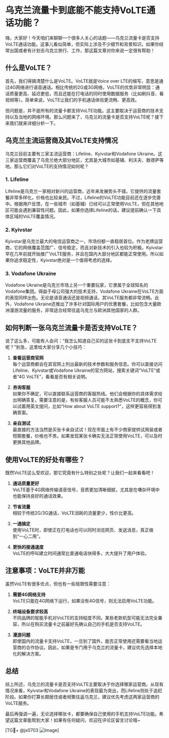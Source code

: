 # 乌克兰流量卡到底能不能支持VoLTE通话功能？

嗨，大家好！今天咱们来聊聊一个很多人关心的话题——乌克兰流量卡是否支持VoLTE通话功能。这事儿看似简单，但实际上涉及不少细节和背景知识。如果你经常出国或者有计划去乌克兰旅行、工作，那这篇文章对你来说一定很有帮助！

## 什么是VoLTE？

首先，我们得搞清楚什么是VoLTE。VoLTE就是Voice over LTE的缩写，意思是通过4G网络进行语音通话。相比传统的2G或3G网络，VoLTE的优势非常明显：通话质量更高、延迟更低，而且还能在打电话的同时使用数据服务（比如刷抖音、看视频等）。简单来说，VoLTE让我们的手机通话体验更流畅、更高效。

但问题是，并不是所有的流量卡都支持VoLTE功能。这主要取决于运营商的技术支持以及当地的网络环境。那么问题来了，乌克兰的流量卡是否支持VoLTE呢？接下来我们就来详细分析一下。

## 乌克兰主流运营商及其VoLTE支持情况

乌克兰目前主要有三家主流运营商：Lifeline、Kyivstar和Vodafone Ukraine。这三家运营商覆盖了乌克兰绝大部分地区，尤其是大城市如基辅、利沃夫、敖德萨等地。那么它们对VoLTE的支持情况如何呢？

### 1. Lifeline
Lifeline是乌克兰一家相对新兴的运营商，近年来发展势头不错。它提供的流量套餐非常多样化，价格也比较亲民。不过，Lifeline的VoLTE功能目前还在逐步完善中。根据用户反馈，在一些城市（如基辅）已经可以正常使用VoLTE，但在其他地区可能会遇到兼容性问题。因此，如果你选择Lifeline的话，建议提前确认一下具体区域的VoLTE覆盖情况。

### 2. Kyivstar
Kyivstar是乌克兰最大的电信运营商之一，市场份额一直稳居首位。作为老牌运营商，它的网络覆盖范围广、信号稳定，而且对新技术的引入也较为积极。Kyivstar早在几年前就开始推广VoLTE服务，并且在国内大部分地区都能正常使用。所以如果你追求稳定性，Kyivstar绝对是一个值得考虑的选择。

### 3. Vodafone Ukraine
Vodafone Ukraine是乌克兰市场上另一个重要玩家，它隶属于全球知名的Vodafone集团。得益于母公司强大的技术支持，Vodafone Ukraine在VoLTE方面的表现同样出色。无论是语音通话还是视频通话，其VoLTE服务都非常流畅。此外，Vodafone Ukraine还推出了许多针对国际用户的优惠套餐，比如包含大量欧洲漫游流量的服务，非常适合经常往返乌克兰与欧洲其他国家的人群。

## 如何判断一张乌克兰流量卡是否支持VoLTE？

说了这么多，可能有人会问：“我怎么知道自己买的这张卡到底支不支持VoLTE呢？”别急，这里给大家分享几个小技巧：

1. **查看运营商官网**  
   每个运营商都会在其官网上列出最新的技术参数和服务信息。你可以直接访问Lifeline、Kyivstar或Vodafone Ukraine的官方网站，搜索关键词“VoLTE”或者“4G VoLTE”，看看是否有相关说明。

2. **咨询客服**  
   如果你不确定，可以直接联系运营商的客服热线。他们会根据你的具体需求给出明确答复。需要注意的是，有些客服人员可能不太熟悉VoLTE的概念，你可以试着用英文提问，比如“How about VoLTE support?”，这样更容易得到准确答案。

3. **亲自测试**  
   最直接的方法当然是买张卡亲自试试！现在市面上有不少商家提供试用装或者短期套餐，价格也不贵。如果发现某张卡确实无法正常使用VoLTE，可以及时更换其他品牌。

## 使用VoLTE的好处有哪些？

既然VoLTE这么受欢迎，那它究竟有什么特别之处呢？让我们一起来看看吧！

1. **通话质量更好**  
   VoLTE基于4G网络传输语音信号，音质更加清晰细腻，尤其是在嘈杂环境中也能保持良好的通话效果。

2. **节省流量**  
   相较于传统2G/3G通话，VoLTE消耗的流量更少，性价比更高。

3. **一通搞定**  
   使用VoLTE时，即使正在打电话也可以同时浏览网页、发送消息，真正做到“一心二用”。

4. **更快的接通速度**  
   VoLTE的呼叫建立时间通常比普通电话快得多，大大提升了用户体验。

## 注意事项：VoLTE并非万能

虽然VoLTE有很多优点，但也有一些局限性需要注意：

1. **需要4G网络支持**  
   VoLTE只能在4G网络下运行，如果没有4G信号，则无法启用VoLTE功能。

2. **终端设备要求较高**  
   不同品牌的智能手机对VoLTE的支持程度不同。某些老款机型可能无法完全兼容，所以在购买流量卡之前最好先确认自己的手机是否支持VoLTE。

3. **漫游问题**  
   即使国内的流量卡支持VoLTE，一旦到了国外，能否正常使用还需要看当地运营商的合作协议。因此，如果是专门用于乌克兰的流量卡，建议优先选择本地化的解决方案。

## 总结

综上所述，乌克兰的流量卡是否支持VoLTE主要取决于你选择哪家运营商。从现有情况来看，Kyivstar和Vodafone Ukraine的表现最为突出，而Lifeline则处于追赶阶段。如果你打算长期居住或者频繁往返乌克兰，建议优先考虑这两家运营商的VoLTE服务。

最后再强调一遍，无论选择哪张卡，都要确保自己使用的手机支持VoLTE功能。希望这篇文章能帮到大家！如果有任何疑问，欢迎在评论区留言讨论哦~

[TG💪+ @jx0703 ![Image](https://github.com/user-attachments/assets/dbca1d08-cadb-493c-b0ec-ad6f7a83f270)]
